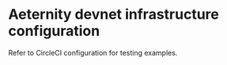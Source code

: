 # Aeternity devnet infrastructure configuration

Refer to CircleCI configuration for testing examples.
